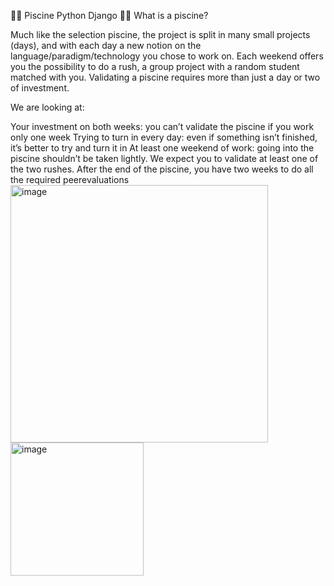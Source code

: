 🏊‍♂️ Piscine Python Django
🏊‍♂️ What is a piscine?

Much like the selection piscine, the project is split in many small projects (days), and with each day a new notion on the language/paradigm/technology you chose to work on. Each weekend offers you the possibility to do a rush, a group project with a random student matched with you. Validating a piscine requires more than just a day or two of investment.

We are looking at:

Your investment on both weeks: you can’t validate the piscine if you work only one week
Trying to turn in every day: even if something isn’t finished, it’s better to try and turn it in
At least one weekend of work: going into the piscine shouldn’t be taken lightly. We expect you to validate at least one of the two rushes.
After the end of the piscine, you have two weeks to do all the required peerevaluations
<img width="412" alt="image" src="https://user-images.githubusercontent.com/42266439/135777911-fe5e1a2a-76b2-4a9f-839c-d5c95096b47c.png">
<img width="213" alt="image" src="https://user-images.githubusercontent.com/42266439/135777851-7c3bac13-83ae-4cb5-8350-878a9e99f7e6.png">
